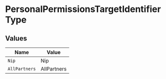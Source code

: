 # PersonalPermissionsTargetIdentifierType


## Values

| Name          | Value         |
| ------------- | ------------- |
| `Nip`         | Nip           |
| `AllPartners` | AllPartners   |
